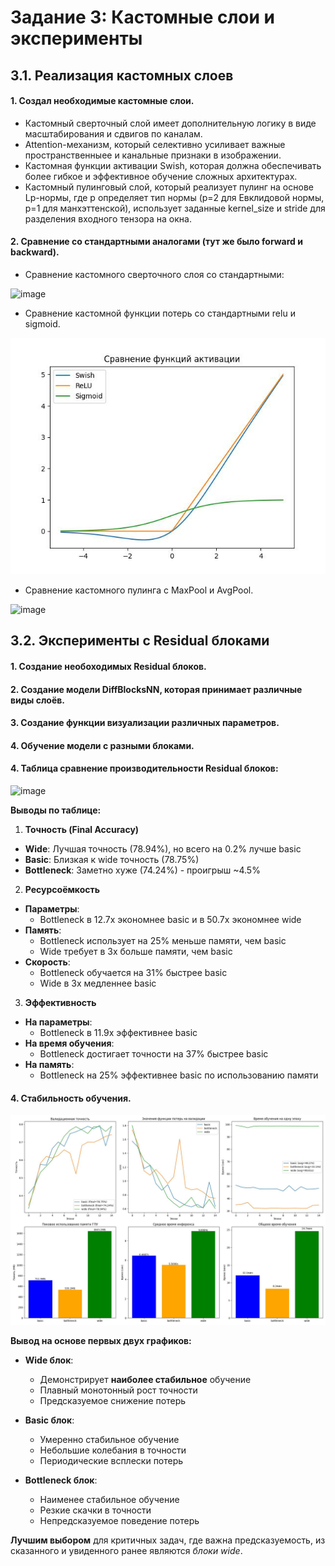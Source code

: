 # Задание 3: Кастомные слои и эксперименты
## 3.1. Реализация кастомных слоев

#### 1. Создал необходимые кастомные слои.
* Кастомный сверточный слой имеет дополнительную логику в виде масштабирования и сдвигов по каналам.
* Attention-механизм, который селективно усиливает важные пространственныее и канальные признаки в изображении.
* Кастомная функции активации Swish, которая должна обеспечивать более гибкое и эффективное обучение сложных архитектурах.
* Кастомный пулинговый слой, который реализует пулинг на основе Lp-нормы, где p определяет тип нормы (p=2 для Евклидовой нормы, p=1 для манхэттенской), использует заданные kernel_size и stride для разделения входного тензора на окна.

#### 2. Сравнение со стандартными аналогами (тут же было forward и backward).

- Сравнение кастомного сверточного слоя со стандартными:

![image](https://github.com/user-attachments/assets/07f64b6a-9003-471e-aed9-2dbff33230b2)

- Сравнение кастомной функции потерь со стандартными relu и sigmoid.

![image](https://github.com/ryabov3/Fundamentals_of_DL_AI/blob/main/%D0%94%D0%BE%D0%BC%D0%B0%D1%88%D0%BD%D1%8F%D1%8F%20%D1%80%D0%B0%D0%B1%D0%BE%D1%82%D0%B0%204/plots/swish_task_3_1.jpg)

- Сравнение кастомного пулинга с MaxPool и AvgPool.

![image](https://github.com/user-attachments/assets/21e19c17-d8b4-4635-8623-3b8fb2a6f463)

## 3.2. Эксперименты с Residual блоками

#### 1. Создание необоходимых Residual блоков.
#### 2. Создание модели DiffBlocksNN, которая принимает различные виды слоёв.
#### 3. Создание функции визуализации различных параметров.
#### 4. Обучение модели с разными блоками.
#### 4. Таблица сравнение производительности Residual блоков:

![image](https://github.com/user-attachments/assets/2c10c4ec-3252-4d51-ad21-7018812220af)

**Выводы по таблице:**
1. **Точность (Final Accuracy)**
- **Wide**: Лучшая точность (78.94%), но всего на 0.2% лучше basic
- **Basic**: Близкая к wide точность (78.75%)
- **Bottleneck**: Заметно хуже (74.24%) - проигрыш ~4.5%

2. **Ресурсоёмкость**
- **Параметры**:
  - Bottleneck в 12.7x экономнее basic и в 50.7x экономнее wide
- **Память**:
  - Bottleneck использует на 25% меньше памяти, чем basic
  - Wide требует в 3x больше памяти, чем basic
- **Скорость**:
  - Bottleneck обучается на 31% быстрее basic
  - Wide в 3x медленнее basic

3. **Эффективность**
- **На параметры**:
  - Bottleneck в 11.9x эффективнее basic
- **На время обучения**:
  - Bottleneck достигает точности на 37% быстрее basic
- **На память**:
  - Bottleneck на 25% эффективнее basic по использованию памяти

#### 4. Стабильность обучения.

![Image apt](https://github.com/ryabov3/Fundamentals_of_DL_AI/blob/main/%D0%94%D0%BE%D0%BC%D0%B0%D1%88%D0%BD%D1%8F%D1%8F%20%D1%80%D0%B0%D0%B1%D0%BE%D1%82%D0%B0%204/plots/blocks_performance_comparison_task_3_2.jpg)

**Вывод на основе первых двух графиков:**
* **Wide блок**:
   - Демонстрирует **наиболее стабильное** обучение
   - Плавный монотонный рост точности
   - Предсказуемое снижение потерь

* **Basic блок**:
   - Умеренно стабильное обучение
   - Небольшие колебания в точности
   - Периодические всплески потерь

* **Bottleneck блок**:
   - Наименее стабильное обучение
   - Резкие скачки в точности
   - Непредсказуемое поведение потерь

**Лучшим выбором** для критичных задач, где важна предсказуемость, из сказанного и увиденного ранее являются *блоки wide*.










